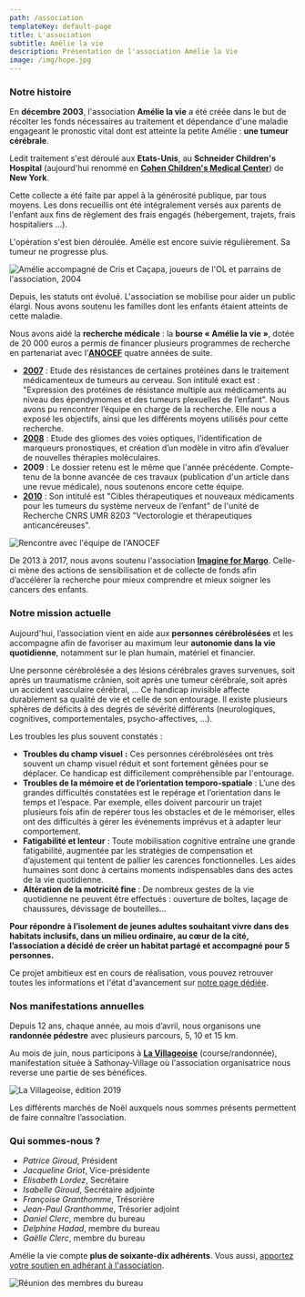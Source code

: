 ```yaml
---
path: /association
templateKey: default-page
title: L'association
subtitle: Amélie la vie
description: Présentation de l'association Amélie la Vie
image: /img/hope.jpg
---
```

### Notre histoire

En **décembre 2003**, l'association **Amélie la vie** a été créée dans le but de récolter les fonds nécessaires au traitement et dépendance d'une maladie engageant le pronostic vital dont est atteinte la petite Amélie : **une tumeur cérébrale**.

Ledit traitement s'est déroulé aux **Etats-Unis**, au **Schneider Children's Hospital** (aujourd'hui renommé en **[Cohen Children's Medical Center](https://childrenshospital.northwell.edu/)**) de **New York**.

Cette collecte a été faite par appel à la générosité publique, par tous moyens. Les dons recueillis ont été intégralement versés aux parents de l'enfant aux fins de règlement des frais engagés (hébergement, trajets, frais hospitaliers ...).

L'opération s'est bien déroulée. Amélie est encore suivie régulièrement. Sa tumeur ne progresse plus.

![Amélie accompagné de Cris et Caçapa, joueurs de l'OL et parrains de l'association, 2004](/img/amelieparrains.jpg)

Depuis, les statuts ont évolué. L'association se mobilise pour aider un public élargi. Nous avons soutenu les familles dont les enfants étaient atteints de cette maladie.

Nous avons aidé la **recherche médicale** : la **bourse « Amélie la vie »**, dotée de 20 000 euros a permis de financer plusieurs programmes de recherche en partenariat avec l’**[ANOCEF](https://www.anocef.org/)** quatre années de suite.

* **[2007](/assets/subvention_2007.pdf)** : Etude des résistances de certaines protéines dans le traitement médicamenteux de tumeurs au cerveau. Son intitulé exact est : "Expression des protéines de résistance multiple aux médicaments au niveau des épendymomes et des tumeurs plexuelles de l’enfant". Nous avons pu rencontrer l’équipe en charge de la recherche. Elle nous a exposé les objectifs, ainsi que les différents moyens utilisés pour cette recherche.
* **[2008](/assets/subvention_2008_2009.pdf)** : Etude des gliomes des voies optiques, l’identification de marqueurs pronostiques, et création d’un modèle in vitro afin d’évaluer de nouvelles thérapies moléculaires.
* **2009** : Le dossier retenu est le même que l'année précédente. Compte-tenu de la bonne avancée de ces travaux (publication d'un article dans une revue médicale), nous soutenons encore cette équipe.
* **[2010](/assets/subvention_2010.pdf)** : Son intitulé est "Cibles thérapeutiques et nouveaux médicaments pour les tumeurs du système nerveux de l’enfant" de l'unité de Recherche CNRS UMR 8203 "Vectorologie et thérapeutiques anticancéreuses".

![Rencontre avec l'équipe de l'ANOCEF](/img/anocef_rencontre.jpg)

De 2013 à 2017, nous avons soutenu l'association **[Imagine for Margo](https://imagineformargo.org/)**. Celle-ci mène des actions de sensibilisation et de collecte de fonds afin d’accélérer la recherche pour mieux comprendre et mieux soigner les cancers des enfants.

### Notre mission actuelle

Aujourd'hui, l’association vient en aide aux **personnes cérébrolésées** et les accompagne afin de favoriser au maximum leur **autonomie dans la vie quotidienne**, notamment sur le plan humain, matériel et financier.

Une personne cérébrolésée a des lésions cérébrales graves survenues, soit après un traumatisme crânien, soit après une tumeur cérébrale, soit après un accident vasculaire cérébral, ... Ce handicap invisible affecte durablement sa qualité de vie et celle de son entourage. Il existe plusieurs sphères de déficits à des degrés de sévérité différents (neurologiques, cognitives, comportementales, psycho-affectives, ...).

Les troubles les plus souvent constatés :

* **Troubles du champ visuel** **:** Ces personnes cérébrolésées ont très souvent un champ visuel réduit et sont fortement gênées pour se déplacer. Ce handicap est difficilement compréhensible par l'entourage.
* **Troubles de la mémoire et de l’orientation temporo-spatiale** : L’une des grandes difficultés constatées est le repérage et l’orientation dans le temps et l’espace. Par exemple, elles doivent parcourir un trajet plusieurs fois afin de repérer tous les obstacles et de le mémoriser, elles ont des difficultés à gérer les événements imprévus et à adapter leur comportement.
* **Fatigabilité et lenteur** : Toute mobilisation cognitive entraîne une grande fatigabilité, augmentée par les stratégies de compensation et d’ajustement qui tentent de pallier les carences fonctionnelles. Les aides humaines sont donc à certains moments indispensables dans des actes de la vie quotidienne.
* **Altération de la motricité fine** : De nombreux gestes de la vie quotidienne ne peuvent être effectués : ouverture de boîtes, laçage de chaussures, dévissage de bouteilles…

**Pour répondre à l’isolement de jeunes adultes souhaitant vivre dans des habitats inclusifs, dans un milieu ordinaire, au cœur de la cité, l’association a décidé de créer un habitat partagé et accompagné pour 5 personnes.**

Ce projet ambitieux est en cours de réalisation, vous pouvez retrouver toutes les informations et l'état d'avancement sur [notre page dédiée](/habitat-partage).

### Nos manifestations annuelles

Depuis 12 ans, chaque année, au mois d’avril, nous organisons une **randonnée pédestre** avec plusieurs parcours, 5, 10 et 15 km.

Au mois de juin, nous participons à **[La Villageoise](https://www.villageoise.net/)** (course/randonnée), manifestation située à Sathonay-Village où l'association organisatrice nous reverse une partie de ses bénéfices.

![La Villageoise, édition 2019](/img/la_villageoise.jpg)

Les différents marchés de Noël auxquels nous sommes présents permettent de faire connaître l’association.

### Qui sommes-nous ?

* *Patrice Giroud*, Président
* *Jacqueline Griot*, Vice-présidente
* *Elisabeth Lordez*, Secrétaire
* *Isabelle Giroud*, Secrétaire adjointe
* *Françoise Granthomme*, Trésorière
* *Jean-Paul Granthomme*, Trésorier adjoint
* *Daniel Clerc*, membre du bureau
* *Delphine Hadad*, membre du bureau
* *Gaëlle Clerc*, membre du bureau

Amélie la vie compte **plus de soixante-dix adhérents**. Vous aussi, [apportez votre soutien en adhérant à l'association](/nous-soutenir).

![Réunion des membres du bureau](/img/reunion-de-bureau-750x500.jpg)